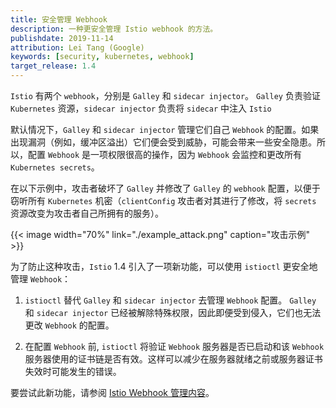 ```yaml
---
title: 安全管理 Webhook
description: 一种更安全管理 Istio webhook 的方法。 
publishdate: 2019-11-14
attribution: Lei Tang (Google)
keywords: [security, kubernetes, webhook]
target_release: 1.4
---
```


`Istio` 有两个 `webhook`，分别是 `Galley` 和 `sidecar injector`。
`Galley` 负责验证 `Kubernetes` 资源，`sidecar injector` 负责将 `sidecar` 中注入 `Istio`

默认情况下，`Galley` 和 `sidecar injector` 管理它们自己 `Webhook` 的配置。如果出现漏洞（例如，缓冲区溢出）它们便会受到威胁，可能会带来一些安全隐患。所以，配置 `Webhook` 是一项权限很高的操作，因为 `Webhook` 会监控和更改所有 `Kubernetes secrets`。

在以下示例中，攻击者破坏了 `Galley` 并修改了 `Galley` 的 `webhook` 配置，以便于窃听所有 `Kubernetes` 机密（`clientConfig` 攻击者对其进行了修改，将 `secrets` 资源改变为攻击者自己所拥有的服务）。

{{< image width="70%"
    link="./example_attack.png"
    caption="攻击示例"
    >}}

为了防止这种攻击，`Istio` 1.4 引入了一项新功能，可以使用 `istioctl` 更安全地管理 `Webhook`：

1. `istioctl` 替代 `Galley` 和 `sidecar injector` 去管理 `Webhook` 配置。
`Galley` 和 `sidecar injector` 已经被解除特殊权限，因此即便受到侵入，它们也无法更改 `Webhook` 的配置。

1. 在配置 `Webhook` 前, `istioctl` 将验证 `Webhook` 服务器是否已启动和该 `Webhook` 服务器使用的证书链是否有效。这样可以减少在服务器就绪之前或服务器证书失效时可能发生的错误。

要尝试此新功能，请参阅 [Istio Webhook 管理内容](https://archive.istio.io/1.4/zh/docs/tasks/security/webhook)。
